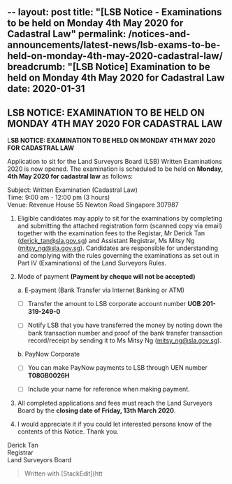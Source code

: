 --
layout: post
title: "[LSB Notice - Examinations to be held on Monday 4th May 2020 for Cadastral Law"
permalink: /notices-and-announcements/latest-news/lsb-exams-to-be-held-on-monday-4th-may-2020-cadastral-law/
breadcrumb: "[LSB Notice] Examination to be held on Monday 4th May 2020 for Cadastral Law
date: 2020-01-31
---

LSB NOTICE: EXAMINATION TO BE HELD ON MONDAY 4TH MAY 2020 FOR CADASTRAL LAW
---
L**SB NOTICE:  EXAMINATION TO BE HELD ON MONDAY 4TH MAY 2020 FOR CADASTRAL LAW**

Application to sit for the Land Surveyors Board (LSB) Written Examinations 2020 is now opened. The examination is scheduled to be held on **Monday, 4th May 2020 for cadastral law** as follows:

Subject: Written Examination (Cadastral Law)<br>
Time: 9:00 am - 12:00 pm (3 hours)<br>
Venue: Revenue House 
55 Newton Road
Singapore 307987

 1. Eligible candidates may apply to sit for the examinations by completing and submitting the attached registration form (scanned copy via email) together with the examination fees to the Registar, Mr Derick Tan (derick_tan@sla.gov.sg) and Assistant Registrar, Ms Mitsy Ng (mitsy_ng@sla.gov.sg). Candidates are responsible for understanding and complying with the rules governing the examinations as set out in Part IV (Examinations) of the Land Surveyors Rules.

 2. Mode of payment **(Payment by cheque will not be accepted)**
 
	a. E-payment (Bank Transfer via Internet Banking or ATM)<br>
	 - [ ] Transfer the amount to LSB corporate account number
**UOB 201-319-249-0**

	 - [ ] Notify LSB that you have transferred the money by noting down the bank transaction number and proof of the bank transfer transaction record/receipt by sending it to Ms Mitsy Ng (mitsy_ng@sla.gov.sg).
	 
	b. PayNow Corporate

	 - [ ] You can make PayNow payments to LSB through UEN number **T08GB0026H**

	 - [ ] Include your name for reference when making payment.

3. All completed applications and fees must reach the Land Surveyors Board by the **closing date  of Friday, 13th March 2020**.

4. I would appreciate it if you could let interested persons know of the contents of this Notice. Thank you.



Derick Tan<br>Registrar<br>Land Surveyors Board  



> Written with [StackEdit](htt
